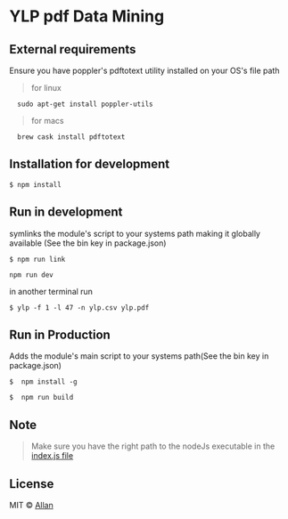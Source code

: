 # YLP pdf Data Mining

## External requirements

Ensure you have poppler's pdftotext utility installed on your OS's file path
>for linux

```
  sudo apt-get install poppler-utils
```

>for macs

```
  brew cask install pdftotext
```  

## Installation for development
```
$ npm install
```
## Run in development
symlinks the module's script to your systems path making it globally available (See the bin key in package.json)

```
$ npm run link
```

```
npm run dev
```
in another terminal run
```
$ ylp -f 1 -l 47 -n ylp.csv ylp.pdf
```

## Run in Production
Adds the module's main script to your systems path(See the bin key in package.json)
```
$  npm install -g
```

```
$  npm run build
```

## Note

> Make sure you have the right path to the nodeJs executable in the [index.js file](https://github.com/epicallan/uganda-budget-data/blob/master/index.js#L1)

## License
MIT © [Allan](http://github.com/epicallan)
